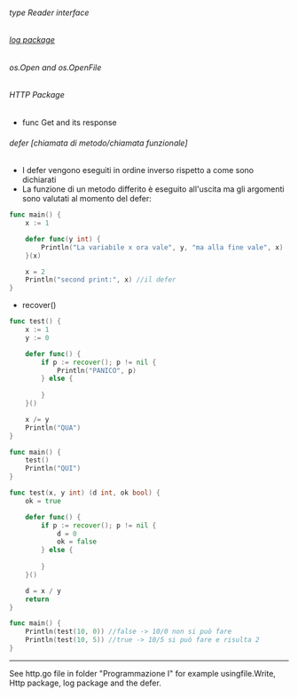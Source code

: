 ###### type Reader interface

###### [log package](https://pkg.go.dev/log) 

###### os.Open and os.OpenFile

###### HTTP Package
- func Get and its response
###### defer [chiamata di metodo/chiamata funzionale]
- I defer vengono eseguiti in ordine inverso rispetto a come sono dichiarati
- La funzione di un metodo differito è eseguito all'uscita ma gli argomenti sono valutati al momento del defer:
```go unwrap title:
func main() {
	x := 1

	defer func(y int) {
		Println("La variabile x ora vale", y, "ma alla fine vale", x)	
	}(x)

	x = 2
	Println("second print:", x) //il defer 
}
```
- recover()
```go unwrap title:
func test() {
	x := 1
	y := 0

	defer func() {
		if p := recover(); p != nil {
			Println("PANICO", p)
		} else {
		
		}
	}()

	x /= y
	Println("QUA")
}

func main() {
	test()
	Println("QUI")
}
```

```go unwrap title:
func test(x, y int) (d int, ok bool) {
	ok = true

	defer func() {
		if p := recover(); p != nil {
			d = 0
			ok = false
		} else {
		
		}
	}()

	d = x / y
	return
}

func main() {
	Println(test(10, 0)) //false -> 10/0 non si può fare
	Println(test(10, 5)) //true -> 10/5 si può fare e risulta 2
}
```


***

See http.go file in folder "Programmazione I" for example usingfile.Write, Http package, log package and the defer.

